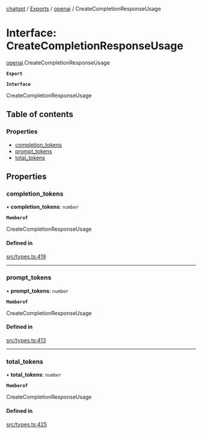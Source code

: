 [chatgpt](../readme.md) / [Exports](../modules.md) / [openai](../modules/openai.md) / CreateCompletionResponseUsage

# Interface: CreateCompletionResponseUsage

[openai](../modules/openai.md).CreateCompletionResponseUsage

**`Export`**

**`Interface`**

CreateCompletionResponseUsage

## Table of contents

### Properties

- [completion\_tokens](openai.CreateCompletionResponseUsage.md#completion_tokens)
- [prompt\_tokens](openai.CreateCompletionResponseUsage.md#prompt_tokens)
- [total\_tokens](openai.CreateCompletionResponseUsage.md#total_tokens)

## Properties

### completion\_tokens

• **completion\_tokens**: `number`

**`Memberof`**

CreateCompletionResponseUsage

#### Defined in

[src/types.ts:419](https://github.com/transitive-bullshit/chatgpt-api/blob/c4ffe53/src/types.ts#L419)

___

### prompt\_tokens

• **prompt\_tokens**: `number`

**`Memberof`**

CreateCompletionResponseUsage

#### Defined in

[src/types.ts:413](https://github.com/transitive-bullshit/chatgpt-api/blob/c4ffe53/src/types.ts#L413)

___

### total\_tokens

• **total\_tokens**: `number`

**`Memberof`**

CreateCompletionResponseUsage

#### Defined in

[src/types.ts:425](https://github.com/transitive-bullshit/chatgpt-api/blob/c4ffe53/src/types.ts#L425)
